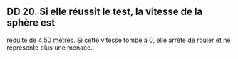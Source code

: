 ## DD 20. Si elle réussit le test, la vitesse de la sphère est

réduite de 4,50 mètres. Si cette vitesse tombe à 0, elle arrête
de rouler et ne représente plus une menace.
